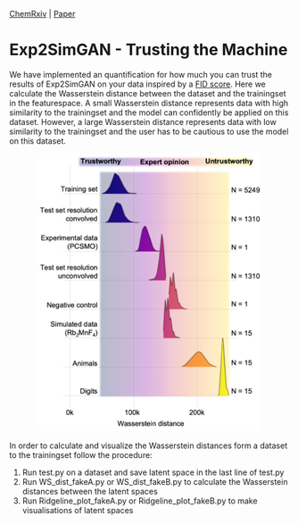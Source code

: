 [ChemRxiv](https://chemrxiv.org/engage/chemrxiv/article-details/63a15e21a53ea6c3c751564f)  |  [Paper](https://pubs.rsc.org/en/content/articlelanding/2023/dd/d2dd00147k)

# Exp2SimGAN - Trusting the Machine

We have  implemented an quantification for how much you can trust the results of Exp2SimGAN on your data inspired by a [FID score]("https://arxiv.org/abs/1706.08500"). Here we calculate the Wasserstein distance between the dataset and the trainingset in the featurespace. A small Wasserstein distance represents data with high similarity to the trainingset and the model can confidently be applied on this dataset. However, a large Wasserstein distance represents data with low similarity to the trainingset and the user has to be cautious to use the model on this dataset.

<p align="center">
  <img width="400" src="../imgs/TrustingTheMachine.png">
</p>

In order to calculate and visualize the Wasserstein distances form a dataset to the trainingset follow the procedure:
1. Run test.py on a dataset and save latent space in the last line of test.py
2. Run WS_dist_fakeA.py or WS_dist_fakeB.py to calculate the Wasserstein distances between the latent spaces
3. Run Ridgeline_plot_fakeA.py or Ridgeline_plot_fakeB.py to make visualisations of latent spaces
